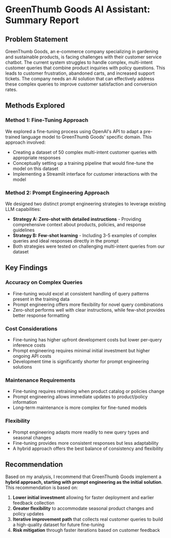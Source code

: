# GreenThumb Goods AI Assistant: Summary Report

## Problem Statement
GreenThumb Goods, an e-commerce company specializing in gardening and sustainable products, is facing challenges with their customer service chatbot. The current system struggles to handle complex, multi-intent customer queries that combine product inquiries with policy questions. This leads to customer frustration, abandoned carts, and increased support tickets. The company needs an AI solution that can effectively address these complex queries to improve customer satisfaction and conversion rates.

## Methods Explored

### Method 1: Fine-Tuning Approach
We explored a fine-tuning process using OpenAI's API to adapt a pre-trained language model to GreenThumb Goods' specific domain. This approach involved:
- Creating a dataset of 50 complex multi-intent customer queries with appropriate responses
- Conceptually setting up a training pipeline that would fine-tune the model on this dataset
- Implementing a Streamlit interface for customer interactions with the model

### Method 2: Prompt Engineering Approach
We designed two distinct prompt engineering strategies to leverage existing LLM capabilities:
- **Strategy A: Zero-shot with detailed instructions** - Providing comprehensive context about products, policies, and response guidelines
- **Strategy B: Few-shot learning** - Including 3-5 examples of complex queries and ideal responses directly in the prompt
- Both strategies were tested on challenging multi-intent queries from our dataset

## Key Findings

### Accuracy on Complex Queries
- Fine-tuning would excel at consistent handling of query patterns present in the training data
- Prompt engineering offers more flexibility for novel query combinations
- Zero-shot performs well with clear instructions, while few-shot provides better response formatting

### Cost Considerations
- Fine-tuning has higher upfront development costs but lower per-query inference costs
- Prompt engineering requires minimal initial investment but higher ongoing API costs
- Development time is significantly shorter for prompt engineering solutions

### Maintenance Requirements
- Fine-tuning requires retraining when product catalog or policies change
- Prompt engineering allows immediate updates to product/policy information
- Long-term maintenance is more complex for fine-tuned models

### Flexibility
- Prompt engineering adapts more readily to new query types and seasonal changes
- Fine-tuning provides more consistent responses but less adaptability
- A hybrid approach offers the best balance of consistency and flexibility

## Recommendation

Based on my analysis, I recommend that GreenThumb Goods implement a **hybrid approach, starting with prompt engineering as the initial solution**. This recommendation is based on:

1. **Lower initial investment** allowing for faster deployment and earlier feedback collection
2. **Greater flexibility** to accommodate seasonal product changes and policy updates
3. **Iterative improvement path** that collects real customer queries to build a high-quality dataset for future fine-tuning
4. **Risk mitigation** through faster iterations based on customer feedback